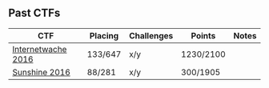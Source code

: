 ## Past CTFs

| CTF| Placing | Challenges | Points | Notes  |
| --- | --- | --- | --- | --- |
| [Internetwache 2016](https://ctf.internetwache.org) | 133/647 | x/y | 1230/2100 |  |
| [Sunshine 2016](http://ctf.bsidesorlando.org/) | 88/281 | x/y | 300/1905 | |

